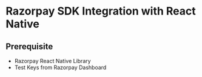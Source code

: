 # Razorpay SDK Integration with React Native 

## Prerequisite

- Razorpay React Native Library
- Test Keys from Razorpay Dashboard




